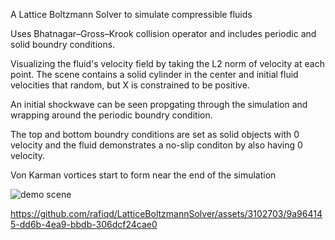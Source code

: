 A Lattice Boltzmann Solver to simulate compressible fluids

Uses Bhatnagar–Gross–Krook collision operator and includes periodic and solid boundry conditions.

Visualizing the fluid's velocity field by taking the L2 norm of velocity at each point. 
The scene contains a solid cylinder in the center and initial fluid velocities that random, but X is constrained to be positive.

An initial shockwave can be seen propgating through the simulation and wrapping around the periodic boundry condition.

The top and bottom boundry conditions are set as solid objects with 0 velocity and the fluid demonstrates a no-slip conditon
by also having 0 velocity.

Von Karman vortices start to form near the end of the simulation

![demo scene](https://github.com/rafiqd/LatticeBoltzmannSolver/blob/main/results/output.gif)

https://github.com/rafiqd/LatticeBoltzmannSolver/assets/3102703/9a964145-dd6b-4ea9-bbdb-306dcf24cae0

